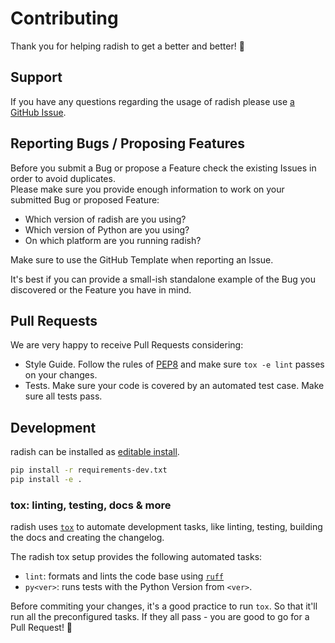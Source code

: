 # Contributing

Thank you for helping radish to get a better and better! :tada:

## Support

If you have any questions regarding the usage of radish please use
[a GitHub Issue](https://github.com/radish-bdd/radish/issues/new?assignees=&labels=question&template=question.md&title=).

## Reporting Bugs / Proposing Features

Before you submit a Bug or propose a Feature check the existing Issues in order to avoid duplicates. <br>
Please make sure you provide enough information to work on your submitted Bug or proposed Feature:

* Which version of radish are you using?
* Which version of Python are you using?
* On which platform are you running radish?

Make sure to use the GitHub Template when reporting an Issue.

It's best if you can provide a small-ish standalone example of the Bug you discovered
or the Feature you have in mind.

## Pull Requests

We are very happy to receive Pull Requests considering:

* Style Guide. Follow the rules of [PEP8](http://legacy.python.org/dev/peps/pep-0008/) and make sure `tox -e lint` passes on your changes.
* Tests. Make sure your code is covered by an automated test case. Make sure all tests pass.

## Development

radish can be installed as [editable install](https://setuptools.pypa.io/en/latest/userguide/development_mode.html).

```bash
pip install -r requirements-dev.txt
pip install -e .
```

### tox: linting, testing, docs & more

radish uses [`tox`](https://tox.readthedocs.io/en/latest/) to automate development tasks,
like linting, testing, building the docs and creating the changelog.

The radish tox setup provides the following automated tasks:

* `lint`: formats and lints the code base using [`ruff`](https://docs.astral.sh/ruff/)
* `py<ver>`: runs tests with the Python Version from `<ver>`.

Before commiting your changes, it's a good practice to run `tox`.
So that it'll run all the preconfigured tasks.
If they all pass - you are good to go for a Pull Request! :tada:
